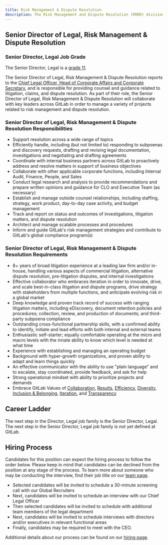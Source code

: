 ```yaml
---
title: Risk Management & Dispute Resolution
description: The Risk Management and Dispute Resolution (RMDR) division of GitLab Legal and Corporate Affairs (LACA) is responsible for informing and guiding GitLab's risk management strategies as well as managing internal and external investigations, litigation and other dispute resolution.
---
```


## Senior Director of Legal, Risk Management & Dispute Resolution

### Senior Director, Legal Job Grade

The Senior Director, Legal is a [grade 11](/handbook/total-rewards/compensation/compensation-calculator/#gitlab-job-grades).

The Senior Director of Legal, Risk Management & Dispute Resolution reports to the [Chief Legal Officer, Head of Corporate Affairs and Corporate Secretary](/job-families/legal-and-corporate-affairs/chief-legal-officer/), and is responsible for providing counsel and guidance related to litigation, claims, and dispute resolution. As part of their role, the Senior Director of Legal, Risk Management & Dispute Resolution will collaborate with key leaders across GitLab in order to manage a variety of projects related to risk management and dispute resolution.

### Senior Director of Legal, Risk Management & Dispute Resolution Responsibilities

- Support resolution across a wide range of topics
- Efficiently handle, including (but not limited to) responding to subpoenas and discovery requests, drafting and revising legal documentation, investigations and negotiating and drafting agreements
- Coordinate with internal business partners across GitLab to proactively address and resolve matters in support of business objectives
- Collaborate with other applicable corporate functions, including Internal Audit, Finance, People, and Sales
- Conduct legal research and analysis to provide recommendations and prepare written opinions and guidance for CLO and Executive Team (as necessary)
- Establish and manage outside counsel relationships, including staffing, strategy, work product, day-to-day case activity, and budget management
- Track and report on status and outcomes of investigations, litigation matters, and dispute resolution
- Architect and manage scalable processes and procedures
- Inform and guide GitLab's risk management strategies and contribute to GitLab's global compliance program(s)

### Senior Director of Legal, Risk Management & Dispute Resolution Requirements

- 8+ years of broad litigation experience at a leading law firm and/or in-house, handling various aspects of commercial litigation, alternative dispute resolution, pre-litigation disputes, and internal investigations
- Effective collaborator who embraces iteration in order to innovate, drive, and scale best-in-class litigation and dispute programs, drive strategy with stakeholders from multiple functions, and anticipate evolving risk in a global market
- Deep knowledge and proven track record of success with ranging litigation matters, including eDiscovery, document retention policies and procedures; collection, review, and production of documents; and third-party subpoena compliance
- Outstanding cross-functional partnership skills, with a confirmed ability to identify, initiate and lead efforts with both internal and external teams
- Enthusiastic self-starter; equally comfortable operating at the micro and macro levels with the innate ability to know which level is needed at what time
- Experience with establishing and managing an operating budget
- Background with hyper-growth organizations, and proven ability to adapt and learn things quickly
- An effective communicator with the ability to use "plain language" and to escalate, stay coordinated, provide feedback, and ask for help
- Strong operational mindset with ability to prioritize projects and demands
- Embrace GitLab Values of [Collaboration](/handbook/values/#collaboration[), [Results](/handbook/values/#results), [Efficiency](/handbook/values/#efficiency), [Diversity, Inclusion & Belonging](/handbook/values/#diversity-inclusion), [Iteration](/handbook/values/#iteration), and [Transparency](/handbook/values/#transparency)

## Career Ladder

The next step in the Director, Legal job family is the Senior Director, Legal. The next step in the Senior Director, Legal job family is not yet defined at GitLab.

## Hiring Process

Candidates for this position can expect the hiring process to follow the order below. Please keep in mind that candidates can be declined from the position at any stage of the process. To learn more about someone who may be conducting the interview, find their job title on our [team page](/handbook/company/team/).

- Selected candidates will be invited to schedule a 30-minute screening call with our Global Recruiters
- Next, candidates will be invited to schedule an interview with our Chief Legal Officer
- Then selected candidates will be invited to schedule with additional team members of the legal department
- Next, candidates will be invited to schedule interviews with directors and/or executives in relevant functional areas
- Finally, candidates may be required to meet with the CEO.

Additional details about our process can be found on our [hiring page](/handbook/hiring/).
